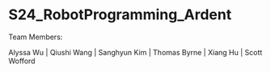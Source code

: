 # S24_RobotProgramming_Ardent

Team Members:

Alyssa Wu | Qiushi Wang | Sanghyun Kim | Thomas Byrne | Xiang Hu | Scott Wofford
